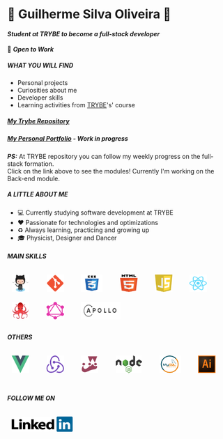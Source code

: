 <!--
### Hi there 👋
**Gui-Alucard/Gui-Alucard** is a ✨ _special_ ✨ repository because its `README.md` (this file) appears on your GitHub profile.

Here are some ideas to get you started:

- 🔭 I’m currently working on ...
- 🌱 I’m currently learning ...
- 👯 I’m looking to collaborate on ...
- 🤔 I’m looking for help with ...
- 💬 Ask me about ...
- 📫 How to reach me: ...
- 😄 Pronouns: ...
- ⚡ Fun fact: ...
-->

# 🌱 Guilherme Silva Oliveira 🌱 
#### *Student at TRYBE to become a full-stack developer*
:dart: ***Open to Work***

##### WHAT YOU WILL FIND

- Personal projects
- Curiosities about me
- Developer skills
- Learning activities from <a href="https://www.betrybe.com/" target="_blank">TRYBE</a>'s' course

##### *[My Trybe Repository](https://github.com/Gui-Alucard/Trybe)*
##### *[My Personal Portfolio](https://gui-alucard.github.io/portifolio/) - Work in progress*

***PS:***  At TRYBE repository you can follow my weekly progress on the full-stack formation.</br> Click on the link above to see the modules! Currently I'm working on the Back-end module.

##### A LITTLE ABOUT ME

- :computer:  Currently studying software development at TRYBE
- :heart:  Passionate for technologies and optimizations
- :recycle:  Always learning, practicing and growing up
- :mortar_board:  Physicist, Designer and Dancer


##### MAIN SKILLS

<div>
<img src="./img/Octocat.png" width="40" height="40" style="margin: 10px" />
&nbsp;&nbsp;&nbsp;
<img src="./img/Git_icon.svg" width="40" height="40" style="margin: 10px" />
&nbsp;&nbsp;&nbsp;
<img src="./img/css3.svg" width="50" height="40" style="margin: 10px" />
&nbsp;&nbsp;&nbsp;
<img src="./img/html-5.svg" width="40" height="40" style="margin: 10px" />
&nbsp;&nbsp;&nbsp;
<img src="./img/javascript-1.svg" width="40" height="40" style="margin: 10px" />
&nbsp;&nbsp;&nbsp;
<img src="./img/react-2.svg" width="40" height="40" style="margin: 10px" />
&nbsp;&nbsp;&nbsp;
<img src="./img/rtl.png" width="40" height="40" style="margin: 10px" />
&nbsp;&nbsp;&nbsp;
<img src="./img/graphql.svg" width="40" height="40" style="margin: 10px" />
&nbsp;&nbsp;&nbsp;
<img src="./img/apollo-graphql-1.svg" width="90" height="40" style="margin: 10px" />
&nbsp;&nbsp;&nbsp;
</div>

##### OTHERS
<div>
<img src="./img/vue-js-1.svg" width="40" height="40" style="margin: 10px" />
&nbsp;&nbsp;&nbsp;
<img src="./img/redux.svg" width="40" height="40" style="margin: 10px" />
&nbsp;&nbsp;&nbsp;
<img src="./img/jest-0.svg" width="40" height="40" style="margin: 10px" />
&nbsp;&nbsp;&nbsp;
<img src="./img/nodejs-1.svg" width="60" height="40" style="margin: 10px" />
&nbsp;&nbsp;&nbsp;
<img src="./img/mysql.png" width="50" height="40" style="margin: 10px" />
&nbsp;&nbsp;&nbsp;
<img src="./img/adobe-illustrator-cc.svg" width="40" height="40" style="margin: 10px"/>
&nbsp;&nbsp;&nbsp;
</div>

##### FOLLOW ME ON

<img href="www.linkedin.com/in/pavolpin/" target="_blank" src="./img/linkedin.svg" width="140" height="35" style="margin: 10px"/>

</br></br>
